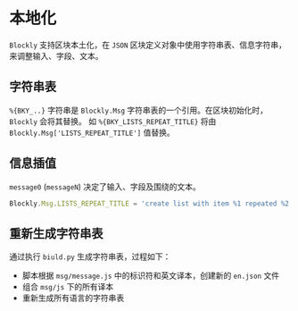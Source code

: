 # 本地化

`Blockly` 支持区块本土化，在 `JSON` 区块定义对象中使用字符串表、信息字符串，来调整输入、字段、文本。

## 字符串表

`%{BKY_..}` 字符串是 `Blockly.Msg` 字符串表的一个引用。在区块初始化时， `Blockly` 会将其替换。 如 `%{BKY_LISTS_REPEAT_TITLE}` 将由 `Blockly.Msg['LISTS_REPEAT_TITLE']` 值替换。

## 信息插值

`message0` (`messageN`) 决定了输入、字段及围绕的文本。

```js
Blockly.Msg.LISTS_REPEAT_TITLE = 'create list with item %1 repeated %2 times';
```

## 重新生成字符串表

通过执行 `biuld.py` 生成字符串表，过程如下：

- 脚本根据 `msg/message.js` 中的标识符和英文译本，创建新的 `en.json` 文件
- 组合 `msg/js` 下的所有译本
- 重新生成所有语言的字符串表

